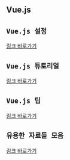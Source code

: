 ## Vue.js 

## `Vue.js 설정`
[링크 바로가기](https://github.com/limdongjin/TIL/tree/master/vuejs/initialization)

## `Vue.js 튜토리얼`
[링크 바로가기](https://github.com/limdongjin/TIL/tree/master/vuejs/tutorials)

## `Vue.js 팁`
[링크 바로가기](https://github.com/limdongjin/TIL/tree/master/vuejs/general)

## `유용한 자료들 모음`
[링크 바로가기](https://github.com/limdongjin/TIL/tree/master/vuejs/references)

